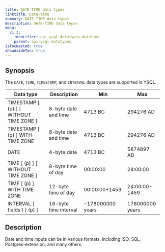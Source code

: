 ```yaml
---
title: DATE-TIME data types
linktitle: Date-time
summary: DATE-TIME data types
description: DATE-TIME data types
menu:
  v1.3:
    identifier: api-ysql-datatypes-datetime
    parent: api-ysql-datatypes
isTocNested: true
showAsideToc: true
---
```


## Synopsis

The `DATE`, `TIME`, `TIMESTAMP`, and `INTERVAL` data types are supported in YSQL.

Data type | Description | Min | Max |
----------|-------------|-----|-----|
TIMESTAMP [ (p) ] [ WITHOUT TIME ZONE ] | 8-byte date and time | 4713 BC | 294276 AD |
TIMESTAMP [ (p) ] WITH TIME ZONE | 8-byte date and time | 4713 BC | 294276 AD |
DATE | 4-byte date | 4713 BC | 5874897 AD |
TIME [ (p) ] [ WITHOUT TIME ZONE ] | 8-byte time of day | 00:00:00 | 24:00:00 |
TIME [ (p) ] WITH TIME ZONE | 12-byte time of day | 00:00:00+1459 | 24:00:00-1459 |
INTERVAL [ fields ] [ (p) ] | 16-byte time interval | -178000000 years | 178000000 years |

## Description

Date and time inputs can be in various formats, including ISO, SQL, Postgres-extension, and many others.
